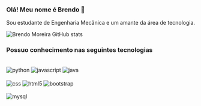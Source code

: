 ### Olá! Meu nome é Brendo 👋

Sou estudante de Engenharia Mecânica e um amante da área de tecnologia.  

![Brendo Moreira GitHub stats](https://github-readme-stats.vercel.app/api?username=Brendo-Moreira99&show_icons=true&theme=onedark)


### Possuo conhecimento nas seguintes tecnologias

<div style="display: inline_block"> <br/>
<img align="center" alt="python" src="https://img.shields.io/badge/Python-3776AB?style=for-the-badge&logo=python&logoColor=white"/>
<img align="center" alt="javascript" src="https://img.shields.io/badge/JavaScript-323330?style=for-the-badge&logo=javascript&logoColor=F7DF1E"/>
<img align="center" alt="java" src="https://img.shields.io/badge/Java-ED8B00?style=for-the-badge&logo=java&logoColor=white"/>
<div style="display: inline_block"> <br/>
<img align="center" alt="css" src="https://img.shields.io/badge/CSS-239120?&style=for-the-badge&logo=css3&logoColor=white"/>
<img align="center" alt="html5" src="https://img.shields.io/badge/HTML5-E34F26?style=for-the-badge&logo=html5&logoColor=white"/>
<img align="center" alt="bootstrap" src="https://img.shields.io/badge/Bootstrap-563D7C?style=for-the-badge&logo=bootstrap&logoColor=white"/>
<div style="display: inline_block"> <br/>
<img align="center" alt="mysql" src="https://img.shields.io/badge/MySQL-00000F?style=for-the-badge&logo=mysql&logoColor=white"/>
</div>

